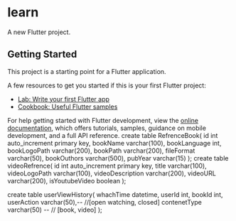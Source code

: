 # learn

A new Flutter project.

## Getting Started

This project is a starting point for a Flutter application.

A few resources to get you started if this is your first Flutter project:

- [Lab: Write your first Flutter app](https://docs.flutter.dev/get-started/codelab)
- [Cookbook: Useful Flutter samples](https://docs.flutter.dev/cookbook)

For help getting started with Flutter development, view the
[online documentation](https://docs.flutter.dev/), which offers tutorials,
samples, guidance on mobile development, and a full API reference.
create table RefrenceBook(
	id int auto_increment primary key,
    bookName varchar(100),
    bookLanguage int,
    bookLogoPath varchar(200),
    bookPath varchar(200),
    fileFormat varchar(50),
    bookOuthors varchar(500),
    pubYear varchar(15)
);
create table videoRefrence(
	id int auto_increment primary key,
    title varchar(100),
    videoLogoPath varchar(100),
    videoDescription varchar(200),
    videoURL varchar(200),
    isYoutubeVideo boolean
);

create table userViewHistory(
	whachTime datetime,
    userId int,
    bookId int,
    userAction varchar(50),-- //[open watching, closed]
    contenetType varchar(50) -- // [book, video] 
);
